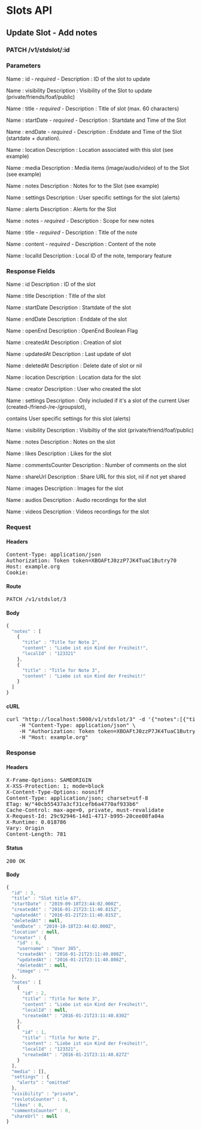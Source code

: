 # Slots API

## Update Slot - Add notes

### PATCH /v1/stdslot/:id

### Parameters

Name : id *- required -*
Description : ID of the slot to update

Name : visibility
Description : Visibility of the Slot to update (private/friends/foaf/public)

Name : title *- required -*
Description : Title of slot (max. 60 characters)

Name : startDate *- required -*
Description : Startdate and Time of the Slot

Name : endDate *- required -*
Description : Enddate and Time of the Slot (startdate + duration).

Name : location
Description : Location associated with this slot (see example)

Name : media
Description : Media items (image/audio/video) of to the Slot (see example)

Name : notes
Description : Notes for to the Slot (see example)

Name : settings
Description : User specific settings for the slot (alerts)

Name : alerts
Description : Alerts for the Slot

Name : notes *- required -*
Description : Scope for new notes

Name : title *- required -*
Description : Title of the note

Name : content *- required -*
Description : Content of the note

Name : localId
Description : Local ID of the note, temporary feature


### Response Fields

Name : id
Description : ID of the slot

Name : title
Description : Title of the slot

Name : startDate
Description : Startdate of the slot

Name : endDate
Description : Enddate of the slot

Name : openEnd
Description : OpenEnd Boolean Flag

Name : createdAt
Description : Creation of slot

Name : updatedAt
Description : Last update of slot

Name : deletedAt
Description : Delete date of slot or nil

Name : location
Description : Location data for the slot

Name : creator
Description : User who created the slot

Name : settings
Description : Only included if it&#39;s a slot of the current User (created-/friend-/re-/groupslot),

contains User specific settings for this slot (alerts)

Name : visibility
Description : Visibiltiy of the slot (private/friend/foaf/public)

Name : notes
Description : Notes on the slot

Name : likes
Description : Likes for the slot

Name : commentsCounter
Description : Number of comments on the slot

Name : shareUrl
Description : Share URL for this slot, nil if not yet shared

Name : images
Description : Images for the slot

Name : audios
Description : Audio recordings for the slot

Name : videos
Description : Videos recordings for the slot

### Request

#### Headers

<pre>Content-Type: application/json
Authorization: Token token=XBOAFtJ0zzP7JK4TuaC1Butry70
Host: example.org
Cookie: </pre>

#### Route

<pre>PATCH /v1/stdslot/3</pre>

#### Body
```javascript
{
  "notes" : [
    {
      "title" : "Title for Note 2",
      "content" : "Liebe ist ein Kind der Freiheit!",
      "localId" : "123321"
    },
    {
      "title" : "Title for Note 3",
      "content" : "Liebe ist ein Kind der Freiheit!"
    }
  ]
}
```


#### cURL

<pre class="request">curl &quot;http://localhost:5000/v1/stdslot/3&quot; -d &#39;{&quot;notes&quot;:[{&quot;title&quot;:&quot;Title for Note 2&quot;,&quot;content&quot;:&quot;Liebe ist ein Kind der Freiheit!&quot;,&quot;localId&quot;:&quot;123321&quot;},{&quot;title&quot;:&quot;Title for Note 3&quot;,&quot;content&quot;:&quot;Liebe ist ein Kind der Freiheit!&quot;}]}&#39; -X PATCH \
	-H &quot;Content-Type: application/json&quot; \
	-H &quot;Authorization: Token token=XBOAFtJ0zzP7JK4TuaC1Butry70&quot; \
	-H &quot;Host: example.org&quot;</pre>

### Response

#### Headers

<pre>X-Frame-Options: SAMEORIGIN
X-XSS-Protection: 1; mode=block
X-Content-Type-Options: nosniff
Content-Type: application/json; charset=utf-8
ETag: W/&quot;40cb55437a3cf31cefb6a4770af933b6&quot;
Cache-Control: max-age=0, private, must-revalidate
X-Request-Id: 29c92946-14d1-4717-b995-20cee08fa04a
X-Runtime: 0.018786
Vary: Origin
Content-Length: 781</pre>

#### Status

<pre>200 OK</pre>

#### Body

```javascript
{
  "id" : 3,
  "title" : "Slot title 67",
  "startDate" : "2019-09-18T23:44:02.000Z",
  "createdAt" : "2016-01-21T23:11:40.815Z",
  "updatedAt" : "2016-01-21T23:11:40.815Z",
  "deletedAt" : null,
  "endDate" : "2019-10-18T23:44:02.000Z",
  "location" : null,
  "creator" : {
    "id" : 6,
    "username" : "User 305",
    "createdAt" : "2016-01-21T23:11:40.808Z",
    "updatedAt" : "2016-01-21T23:11:40.808Z",
    "deletedAt" : null,
    "image" : ""
  },
  "notes" : [
    {
      "id" : 2,
      "title" : "Title for Note 3",
      "content" : "Liebe ist ein Kind der Freiheit!",
      "localId" : null,
      "createdAt" : "2016-01-21T23:11:40.830Z"
    },
    {
      "id" : 1,
      "title" : "Title for Note 2",
      "content" : "Liebe ist ein Kind der Freiheit!",
      "localId" : "123321",
      "createdAt" : "2016-01-21T23:11:40.827Z"
    }
  ],
  "media" : [],
  "settings" : {
    "alerts" : "omitted"
  },
  "visibility" : "private",
  "reslotsCounter" : 0,
  "likes" : 0,
  "commentsCounter" : 0,
  "shareUrl" : null
}
```
